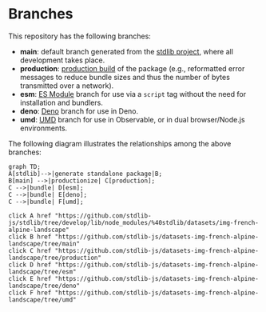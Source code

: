 <!--

@license Apache-2.0

Copyright (c) 2022 The Stdlib Authors.

Licensed under the Apache License, Version 2.0 (the "License");
you may not use this file except in compliance with the License.
You may obtain a copy of the License at

    http://www.apache.org/licenses/LICENSE-2.0

Unless required by applicable law or agreed to in writing, software
distributed under the License is distributed on an "AS IS" BASIS,
WITHOUT WARRANTIES OR CONDITIONS OF ANY KIND, either express or implied.
See the License for the specific language governing permissions and
limitations under the License.

-->

# Branches

This repository has the following branches:

-   **main**: default branch generated from the [stdlib project][stdlib-url], where all development takes place.
-   **production**: [production build][production-url] of the package (e.g., reformatted error messages to reduce bundle sizes and thus the number of bytes transmitted over a network).
-   **esm**: [ES Module][esm-url] branch for use via a `script` tag without the need for installation and bundlers.
-   **deno**: [Deno][deno-url] branch for use in Deno.
-   **umd**: [UMD][umd-url] branch for use in Observable, or in dual browser/Node.js environments.

The following diagram illustrates the relationships among the above branches:

```mermaid
graph TD;
A[stdlib]-->|generate standalone package|B;
B[main] -->|productionize| C[production];
C -->|bundle| D[esm];
C -->|bundle| E[deno];
C -->|bundle| F[umd];

click A href "https://github.com/stdlib-js/stdlib/tree/develop/lib/node_modules/%40stdlib/datasets/img-french-alpine-landscape"
click B href "https://github.com/stdlib-js/datasets-img-french-alpine-landscape/tree/main"
click C href "https://github.com/stdlib-js/datasets-img-french-alpine-landscape/tree/production"
click D href "https://github.com/stdlib-js/datasets-img-french-alpine-landscape/tree/esm"
click E href "https://github.com/stdlib-js/datasets-img-french-alpine-landscape/tree/deno"
click F href "https://github.com/stdlib-js/datasets-img-french-alpine-landscape/tree/umd"
```

[stdlib-url]: https://github.com/stdlib-js/stdlib/tree/develop/lib/node_modules/%40stdlib/datasets/img-french-alpine-landscape
[production-url]: https://github.com/stdlib-js/datasets-img-french-alpine-landscape/tree/production
[deno-url]: https://github.com/stdlib-js/datasets-img-french-alpine-landscape/tree/deno
[umd-url]: https://github.com/stdlib-js/datasets-img-french-alpine-landscape/tree/umd
[esm-url]: https://github.com/stdlib-js/datasets-img-french-alpine-landscape/tree/esm